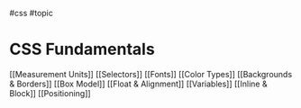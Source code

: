 #css #topic

# CSS Fundamentals
[[Measurement Units]]
[[Selectors]]
[[Fonts]]
[[Color Types]]
[[Backgrounds & Borders]]
[[Box Model]]
[[Float & Alignment]]
[[Variables]]
[[Inline & Block]]
[[Positioning]]